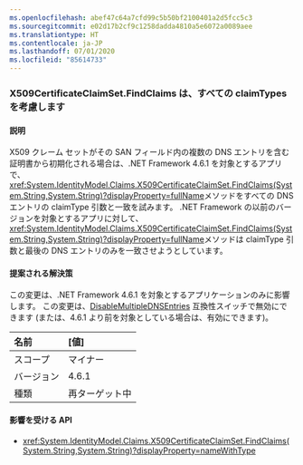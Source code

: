 ```yaml
---
ms.openlocfilehash: abef47c64a7cfd99c5b50bf2100401a2d5fcc5c3
ms.sourcegitcommit: e02d17b2cf9c1258dadda4810a5e6072a0089aee
ms.translationtype: HT
ms.contentlocale: ja-JP
ms.lasthandoff: 07/01/2020
ms.locfileid: "85614733"
---
```

### <a name="x509certificateclaimsetfindclaims-considers-all-claimtypes"></a>X509CertificateClaimSet.FindClaims は、すべての claimTypes を考慮します

#### <a name="details"></a>説明

X509 クレーム セットがその SAN フィールド内の複数の DNS エントリを含む証明書から初期化される場合は、.NET Framework 4.6.1 を対象とするアプリで、<xref:System.IdentityModel.Claims.X509CertificateClaimSet.FindClaims(System.String,System.String)?displayProperty=fullName>メソッドをすべての DNS エントリの claimType 引数と一致を試みます。 .NET Framework の以前のバージョンを対象とするアプリに対して、<xref:System.IdentityModel.Claims.X509CertificateClaimSet.FindClaims(System.String,System.String)?displayProperty=fullName>メソッドは claimType 引数と最後の DNS エントリのみを一致させようとしています。

#### <a name="suggestion"></a>提案される解決策

この変更は、.NET Framework 4.6.1 を対象とするアプリケーションのみに影響します。 この変更は、[DisableMultipleDNSEntries](~/docs/framework/migration-guide/mitigation-x509certificateclaimset-findclaims-method.md#mitigation) 互換性スイッチで無効にできます (または、4.6.1 より前を対象としている場合は、有効にできます)。

| 名前    | [値]       |
|:--------|:------------|
| スコープ   | マイナー       |
| バージョン | 4.6.1       |
| 種類    | 再ターゲット中 |

#### <a name="affected-apis"></a>影響を受ける API

- <xref:System.IdentityModel.Claims.X509CertificateClaimSet.FindClaims(System.String,System.String)?displayProperty=nameWithType>
